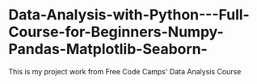 # Data-Analysis-with-Python---Full-Course-for-Beginners-Numpy-Pandas-Matplotlib-Seaborn-
This is my project work from Free Code Camps' Data Analysis Course
